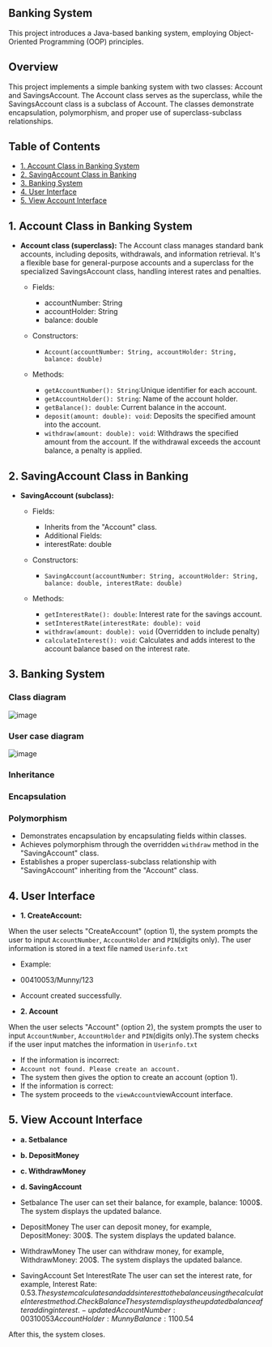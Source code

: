 ## Banking System
This project introduces a Java-based banking system, employing Object-Oriented Programming (OOP) principles. 

## Overview

This project implements a simple banking system with two classes: Account and SavingsAccount. The Account class serves as the superclass, while the SavingsAccount class is a subclass of Account. The classes demonstrate encapsulation, polymorphism, and proper use of superclass-subclass relationships.

## Table of Contents

- [1. Account Class in Banking System](#AccountClassinBankingsystem)
- [2. SavingAccount Class in Banking](#SavingAccountClassinBanking)
- [3. Banking System](#BankingSystem)
- [4. User Interface](#UserInterface)
- [5. View Account Interface](#ViewAccountInterface)
## 1. Account Class in Banking System

- **Account class (superclass):**
The Account class manages standard bank accounts, including deposits, withdrawals, and information retrieval. It's a flexible base for general-purpose accounts and a superclass for the specialized SavingsAccount class, handling interest rates and penalties.

  - Fields:
    - accountNumber: String
    - accountHolder: String
    - balance: double

  - Constructors:
    - `Account(accountNumber: String, accountHolder: String, balance: double)`

  - Methods:
    - `getAccountNumber(): String`:Unique identifier for each account.
    - `getAccountHolder(): String`: Name of the account holder.
    - `getBalance(): double`: Current balance in the account.
    - `deposit(amount: double): void`: Deposits the specified amount into the account.
    - `withdraw(amount: double): void`: Withdraws the specified amount from the account. If the withdrawal exceeds the account balance, a penalty is applied.
## 2. SavingAccount Class in Banking

- **SavingAccount (subclass):**
  - Fields:
    - Inherits from the "Account" class.
    - Additional Fields:
    - interestRate: double

  - Constructors:
    - `SavingAccount(accountNumber: String, accountHolder: String, balance: double, interestRate: double)`

  - Methods:
    - `getInterestRate(): double`: Interest rate for the savings account.
    - `setInterestRate(interestRate: double): void`
    - `withdraw(amount: double): void` (Overridden to include penalty)
    - `calculateInterest(): void`: Calculates and adds interest to the account balance based on the interest rate.

## 3. Banking System
### Class diagram
![image](https://github.com/MunnyRochom2023/BankingSystem/assets/151621221/584140b6-a646-448f-83f2-53d840432647)

### User case diagram
![image](https://github.com/MunnyRochom2023/BankingSystem/assets/151621221/d324d227-8e3c-43cb-9cc0-99c09874ece7)

### Inheritance
### Encapsulation
### Polymorphism


- Demonstrates encapsulation by encapsulating fields within classes.
- Achieves polymorphism through the overridden `withdraw` method in the "SavingAccount" class.
- Establishes a proper superclass-subclass relationship with "SavingAccount" inheriting from the "Account" class.
  
## 4. User Interface
- **1. CreateAccount:**

When the user selects "CreateAccount" (option 1), the system prompts the user to input `AccountNumber`, `AccountHolder` and `PIN`(digits only). The user information is stored in a text file named `Userinfo.txt` 
- Example:
- 00410053/Munny/123
- Account created successfully.

- **2. Account**

When the user selects "Account" (option 2), the system prompts the user to input `AccountNumber`, `AccountHolder` and `PIN`(digits only).The system checks if the user input matches the information in `Userinfo.txt`

- If the information is incorrect:
 - `Account not found. Please create an account.`
- The system then gives the option to create an account (option 1).
- If the information is correct:
 - The system proceeds to the `viewAccount`viewAccount interface.

## 5. View Account Interface
- **a. Setbalance**
- **b. DepositMoney**
- **c. WithdrawMoney**
- **d. SavingAccount**


- Setbalance
    The user can set their balance, for example, balance: 1000$. The system displays the updated balance.

- DepositMoney
    The user can deposit money, for example, DepositMoney: 300$. The system displays the updated balance.

- WithdrawMoney
    The user can withdraw money, for example, WithdrawMoney: 200$. The system displays the updated balance.

- SavingAccount
        Set InterestRate
        The user can set the interest rate, for example, Interest Rate: 0.53$. The system calculates and adds interest to the balance using the calculateInterest method.
        Check Balance
        The system displays the updated balance after adding interest.
-updated
    AccountNumber: 00310053
    AccountHolder: Munny
    Balance: 1100.54$

After this, the system closes.






